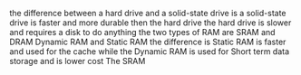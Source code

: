 the difference between a hard drive and a solid-state drive is a solid-state drive is faster and more durable then the hard drive 
the hard drive is slower and requires a disk to do anything 
the two types of RAM are SRAM and DRAM Dynamic RAM and Static RAM the difference is Static RAM is faster and used for the cache while the Dynamic RAM is used for Short term data storage and is lower cost The SRAM
